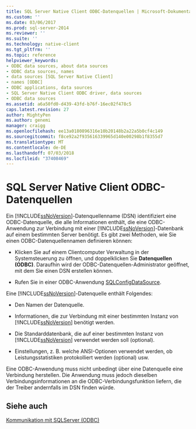 ```yaml
---
title: SQL Server Native Client ODBC-Datenquellen | Microsoft-Dokumentation
ms.custom: ''
ms.date: 03/06/2017
ms.prod: sql-server-2014
ms.reviewer: ''
ms.suite: ''
ms.technology: native-client
ms.tgt_pltfrm: ''
ms.topic: reference
helpviewer_keywords:
- ODBC data sources, about data sources
- ODBC data sources, names
- data sources [SQL Server Native Client]
- names [ODBC]
- ODBC applications, data sources
- SQL Server Native Client ODBC driver, data sources
- ODBC data sources
ms.assetid: a6a50fd0-d439-43fd-b76f-16ec02f478c5
caps.latest.revision: 27
author: MightyPen
ms.author: genemi
manager: craigg
ms.openlocfilehash: ee13a0180896316e10b20148b2a22a5b0cf4c149
ms.sourcegitcommit: f8ce92a2f935616339965d140e00298b1f8355d7
ms.translationtype: MT
ms.contentlocale: de-DE
ms.lasthandoff: 07/03/2018
ms.locfileid: "37408469"
---
```

# <a name="sql-server-native-client-odbc-data-sources"></a>SQL Server Native Client ODBC-Datenquellen
  Ein [!INCLUDE[ssNoVersion](../../includes/ssnoversion-md.md)]-Datenquellenname (DSN) identifiziert eine ODBC-Datenquelle, die alle Informationen enthält, die eine ODBC-Anwendung zur Verbindung mit einer [!INCLUDE[ssNoVersion](../../includes/ssnoversion-md.md)]-Datenbank auf einem bestimmten Server benötigt. Es gibt zwei Methoden, wie Sie einen ODBC-Datenquellennamen definieren können:  
  
-   Klicken Sie auf einem Clientcomputer Verwaltung in der Systemsteuerung zu öffnen, und doppelklicken Sie **Datenquellen (ODBC)**. Daraufhin wird der ODBC-Datenquellen-Administrator geöffnet, mit dem Sie einen DSN erstellen können.  
  
-   Rufen Sie in einer ODBC-Anwendung [SQLConfigDataSource](../native-client-odbc-api/sqlconfigdatasource.md).  
  
 Eine [!INCLUDE[ssNoVersion](../../includes/ssnoversion-md.md)]-Datenquelle enthält Folgendes:  
  
-   Den Namen der Datenquelle.  
  
-   Informationen, die zur Verbindung mit einer bestimmten Instanz von [!INCLUDE[ssNoVersion](../../includes/ssnoversion-md.md)] benötigt werden.  
  
-   Die Standarddatenbank, die auf einer bestimmten Instanz von [!INCLUDE[ssNoVersion](../../includes/ssnoversion-md.md)] verwendet werden soll (optional).  
  
-   Einstellungen, z. B. welche ANSI-Optionen verwendet werden, ob Leistungsstatistiken protokolliert werden (optional) usw.  
  
 Eine ODBC-Anwendung muss nicht unbedingt über eine Datenquelle eine Verbindung herstellen. Die Anwendung muss jedoch dieselben Verbindungsinformationen an die ODBC-Verbindungsfunktion liefern, die der Treiber andernfalls im DSN finden würde.  
  
## <a name="see-also"></a>Siehe auch  
 [Kommunikation mit SQLServer &#40;ODBC&#41;](communicating-with-sql-server-odbc.md)  
  
  
